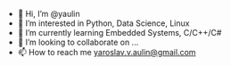 - 👋 Hi, I’m @yaulin
- 👀 I’m interested in Python, Data Science, Linux
- 🌱 I’m currently learning Embedded Systems, C/C++/C#
- 💞️ I’m looking to collaborate on ...
- 📫 How to reach me yaroslav.v.aulin@gmail.com

<!---
yaulin/yaulin is a ✨ special ✨ repository because its `README.md` (this file) appears on your GitHub profile.
You can click the Preview link to take a look at your changes.
--->
